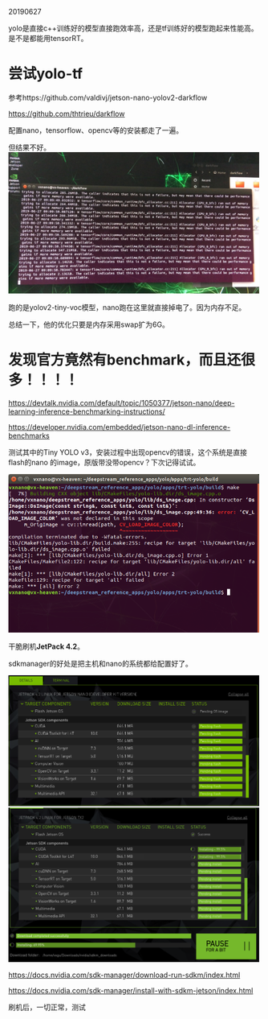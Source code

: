 20190627

yolo是直接c++训练好的模型直接跑效率高，还是tf训练好的模型跑起来性能高。
是不是都能用tensorRT。



# 尝试yolo-tf

参考https://github.com/valdivj/jetson-nano-yolov2-darkflow

https://github.com/thtrieu/darkflow

配置nano，tensorflow、opencv等的安装都走了一遍。

但结果不好。
<img src="./imgs/nano-memory.jpg" width="500">

跑的是yolov2-tiny-voc模型，nano跑在这里就直接掉电了。因为内存不足。

总结一下，他的优化只要是内存采用swap扩为6G。


# 发现官方竟然有benchmark，而且还很多！！！！

https://devtalk.nvidia.com/default/topic/1050377/jetson-nano/deep-learning-inference-benchmarking-instructions/

https://developer.nvidia.com/embedded/jetson-nano-dl-inference-benchmarks

测试其中的Tiny YOLO v3，安装过程中出现opencv的错误，这个系统是直接flash的nano 的image，原版带没带opencv？下次记得试试。

<img src="./imgs/deepstream-make-error.png" width="500">


干脆刷机**JetPack 4.2**。

sdkmanager的好处是把主机和nano的系统都给配置好了。

<img src="./imgs/jetpack-nano.png" width="500">
<img src="./imgs/jetpack-tx2.png" width="500">

https://docs.nvidia.com/sdk-manager/download-run-sdkm/index.html

https://docs.nvidia.com/sdk-manager/install-with-sdkm-jetson/index.html

刷机后，一切正常，测试
